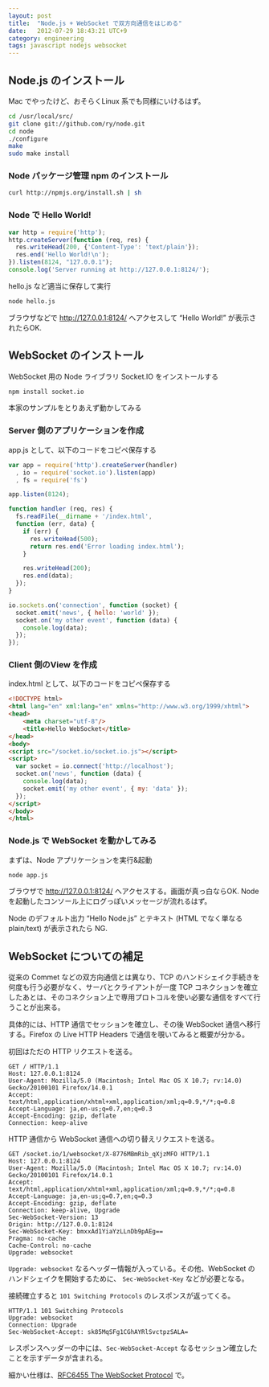 ```yaml
---
layout: post
title:  "Node.js + WebSocket で双方向通信をはじめる"
date:   2012-07-29 18:43:21 UTC+9
category: engineering
tags: javascript nodejs websocket
---
```


## Node.js のインストール

Mac でやったけど、おそらくLinux 系でも同様にいけるはず。

```sh
cd /usr/local/src/
git clone git://github.com/ry/node.git
cd node
./configure
make
sudo make install
```

### Node パッケージ管理 npm のインストール

```sh
curl http://npmjs.org/install.sh | sh
```

### Node で Hello World!

```javascript
var http = require('http');
http.createServer(function (req, res) {
  res.writeHead(200, {'Content-Type': 'text/plain'});
  res.end('Hello World!\n');
}).listen(8124, "127.0.0.1");
console.log('Server running at http://127.0.0.1:8124/');
```

hello.js など適当に保存して実行

```sh
node hello.js
```

ブラウザなどで http://127.0.0.1:8124/ へアクセスして “Hello World!” が表示されたらOK.

## WebSocket のインストール

WebSocket 用の Node ライブラリ Socket.IO をインストールする

```sh
npm install socket.io
```

本家のサンプルをとりあえず動かしてみる

### Server 側のアプリケーションを作成

app.js として、以下のコードをコピペ保存する

```javascript
var app = require('http').createServer(handler)
  , io = require('socket.io').listen(app)
  , fs = require('fs')

app.listen(8124);

function handler (req, res) {
  fs.readFile(__dirname + '/index.html',
  function (err, data) {
    if (err) {
      res.writeHead(500);
      return res.end('Error loading index.html');
    }

    res.writeHead(200);
    res.end(data);
  });
}

io.sockets.on('connection', function (socket) {
  socket.emit('news', { hello: 'world' });
  socket.on('my other event', function (data) {
    console.log(data);
  });
});
```

### Client 側のView を作成

index.html として、以下のコードをコピペ保存する

```html
<!DOCTYPE html>
<html lang="en" xml:lang="en" xmlns="http://www.w3.org/1999/xhtml">
<head>
    <meta charset="utf-8"/>
    <title>Hello WebSocket</title>
</head>
<body>
<script src="/socket.io/socket.io.js"></script>
<script>
  var socket = io.connect('http://localhost');
  socket.on('news', function (data) {
    console.log(data);
    socket.emit('my other event', { my: 'data' });
  });
</script>
</body>
</html>
```

### Node.js で WebSocket を動かしてみる

まずは、Node アプリケーションを実行&起動

```sh
node app.js
```

ブラウザで http://127.0.0.1:8124/ へアクセスする。画面が真っ白ならOK. Node を起動したコンソール上にログっぽいメッセージが流れるはず。

Node のデフォルト出力 “Hello Node.js” とテキスト (HTML でなく単なる plain/text) が表示されたら NG.

## WebSocket についての補足

従来の Commet などの双方向通信とは異なり、TCP のハンドシェイク手続きを何度も行う必要がなく、サーバとクライアントが一度 TCP コネクションを確立したあとは、そのコネクション上で専用プロトコルを使い必要な通信をすべて行うことが出来る。

具体的には、HTTP 通信でセッションを確立し、その後 WebSocket 通信へ移行する。Firefox の Live HTTP Headers で通信を覗いてみると概要が分かる。

初回はただの HTTP リクエストを送る。

```
GET / HTTP/1.1
Host: 127.0.0.1:8124
User-Agent: Mozilla/5.0 (Macintosh; Intel Mac OS X 10.7; rv:14.0) Gecko/20100101 Firefox/14.0.1
Accept: text/html,application/xhtml+xml,application/xml;q=0.9,*/*;q=0.8
Accept-Language: ja,en-us;q=0.7,en;q=0.3
Accept-Encoding: gzip, deflate
Connection: keep-alive
```

HTTP 通信から WebSocket 通信への切り替えリクエストを送る。

```
GET /socket.io/1/websocket/X-8776MBmRib_qXjzMFO HTTP/1.1
Host: 127.0.0.1:8124
User-Agent: Mozilla/5.0 (Macintosh; Intel Mac OS X 10.7; rv:14.0) Gecko/20100101 Firefox/14.0.1
Accept: text/html,application/xhtml+xml,application/xml;q=0.9,*/*;q=0.8
Accept-Language: ja,en-us;q=0.7,en;q=0.3
Accept-Encoding: gzip, deflate
Connection: keep-alive, Upgrade
Sec-WebSocket-Version: 13
Origin: http://127.0.0.1:8124
Sec-WebSocket-Key: bmxxAd1YiaYzLLnDb9pAEg==
Pragma: no-cache
Cache-Control: no-cache
Upgrade: websocket
```

`Upgrade: websocket` なるヘッダー情報が入っている。その他、WebSocket のハンドシェイクを開始するために、 `Sec-WebSocket-Key` などが必要となる。

接続確立すると `101 Switching Protocols` のレスポンスが返ってくる。

```
HTTP/1.1 101 Switching Protocols
Upgrade: websocket
Connection: Upgrade
Sec-WebSocket-Accept: sk85MqSFg1CGhAYRlSvctpzSALA=
```

レスポンスヘッダーの中には、`Sec-WebSocket-Accept` なるセッション確立したことを示すデータが含まれる。

細かい仕様は、[RFC6455 The WebSocket Protocol](http://tools.ietf.org/html/rfc6455) で。
